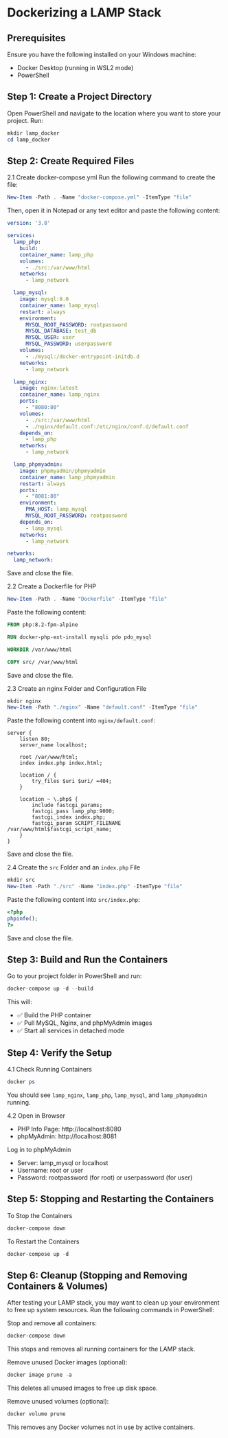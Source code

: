 # Dockerizing a LAMP Stack

## Prerequisites
Ensure you have the following installed on your Windows machine:

* Docker Desktop (running in WSL2 mode)
* PowerShell

## Step 1: Create a Project Directory
Open PowerShell and navigate to the location where you want to store your project. Run:

```powershell
mkdir lamp_docker
cd lamp_docker
```

## Step 2: Create Required Files
2.1 Create docker-compose.yml
Run the following command to create the file:

```powershell
New-Item -Path . -Name "docker-compose.yml" -ItemType "file"
```

Then, open it in Notepad or any text editor and paste the following content:

```yaml
version: '3.8'

services:
  lamp_php:
    build: .
    container_name: lamp_php
    volumes:
      - ./src:/var/www/html
    networks:
      - lamp_network

  lamp_mysql:
    image: mysql:8.0
    container_name: lamp_mysql
    restart: always
    environment:
      MYSQL_ROOT_PASSWORD: rootpassword
      MYSQL_DATABASE: test_db
      MYSQL_USER: user
      MYSQL_PASSWORD: userpassword
    volumes:
      - ./mysql:/docker-entrypoint-initdb.d
    networks:
      - lamp_network

  lamp_nginx:
    image: nginx:latest
    container_name: lamp_nginx
    ports:
      - "8080:80"
    volumes:
      - ./src:/var/www/html
      - ./nginx/default.conf:/etc/nginx/conf.d/default.conf
    depends_on:
      - lamp_php
    networks:
      - lamp_network

  lamp_phpmyadmin:
    image: phpmyadmin/phpmyadmin
    container_name: lamp_phpmyadmin
    restart: always
    ports:
      - "8081:80"
    environment:
      PMA_HOST: lamp_mysql
      MYSQL_ROOT_PASSWORD: rootpassword
    depends_on:
      - lamp_mysql
    networks:
      - lamp_network

networks:
  lamp_network:
```
Save and close the file.

2.2 Create a Dockerfile for PHP

```powershell
New-Item -Path . -Name "Dockerfile" -ItemType "file"
```
Paste the following content:

```dockerfile
FROM php:8.2-fpm-alpine

RUN docker-php-ext-install mysqli pdo pdo_mysql

WORKDIR /var/www/html

COPY src/ /var/www/html
```
Save and close the file.

2.3 Create an nginx Folder and Configuration File

```powershell
mkdir nginx
New-Item -Path "./nginx" -Name "default.conf" -ItemType "file"
```
Paste the following content into `nginx/default.conf`:

```nginx
server {
    listen 80;
    server_name localhost;

    root /var/www/html;
    index index.php index.html;

    location / {
        try_files $uri $uri/ =404;
    }

    location ~ \.php$ {
        include fastcgi_params;
        fastcgi_pass lamp_php:9000;
        fastcgi_index index.php;
        fastcgi_param SCRIPT_FILENAME /var/www/html$fastcgi_script_name;
    }
}
```
Save and close the file.

2.4 Create the `src` Folder and an `index.php` File

```powershell
mkdir src
New-Item -Path "./src" -Name "index.php" -ItemType "file"
```
Paste the following content into `src/index.php`:

```php
<?php
phpinfo();
?>
```
Save and close the file.

## Step 3: Build and Run the Containers
Go to your project folder in PowerShell and run:

```powershell
docker-compose up -d --build
```

This will:
* ✅ Build the PHP container
* ✅ Pull MySQL, Nginx, and phpMyAdmin images
* ✅ Start all services in detached mode

## Step 4: Verify the Setup
4.1 Check Running Containers
```powershell
docker ps
```

You should see `lamp_nginx`, `lamp_php`, `lamp_mysql`, and `lamp_phpmyadmin` running.

4.2 Open in Browser
* PHP Info Page: http://localhost:8080
* phpMyAdmin: http://localhost:8081

Log in to phpMyAdmin

* Server:	lamp_mysql or localhost
* Username:	root or user
* Password:	rootpassword (for root) or userpassword (for user)

## Step 5: Stopping and Restarting the Containers
To Stop the Containers
```powershell
docker-compose down
```
To Restart the Containers
```powershell
docker-compose up -d
```
## Step 6: Cleanup (Stopping and Removing Containers & Volumes)
After testing your LAMP stack, you may want to clean up your environment to free up system resources. Run the following commands in PowerShell:

Stop and remove all containers:

```powershell
docker-compose down
```

This stops and removes all running containers for the LAMP stack.

Remove unused Docker images (optional):

```powershell
docker image prune -a
```
This deletes all unused images to free up disk space.

Remove unused volumes (optional):

```powershell
docker volume prune
```
This removes any Docker volumes not in use by active containers.
